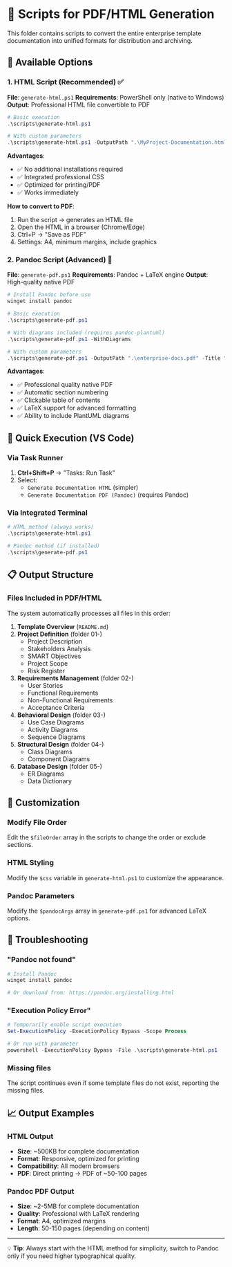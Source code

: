 # 📄 Scripts for PDF/HTML Generation

This folder contains scripts to convert the entire enterprise template documentation into unified formats for distribution and archiving.

## 🚀 Available Options

### 1. **HTML Script (Recommended)** ✅
**File**: `generate-html.ps1`
**Requirements**: PowerShell only (native to Windows)
**Output**: Professional HTML file convertible to PDF

```powershell
# Basic execution
.\scripts\generate-html.ps1

# With custom parameters
.\scripts\generate-html.ps1 -OutputPath ".\MyProject-Documentation.html" -Title "My Project Documentation"
```

**Advantages**:
- ✅ No additional installations required
- ✅ Integrated professional CSS
- ✅ Optimized for printing/PDF
- ✅ Works immediately

**How to convert to PDF**:
1. Run the script → generates an HTML file
2. Open the HTML in a browser (Chrome/Edge)
3. Ctrl+P → "Save as PDF"
4. Settings: A4, minimum margins, include graphics

### 2. **Pandoc Script (Advanced)** 🔧
**File**: `generate-pdf.ps1`
**Requirements**: Pandoc + LaTeX engine
**Output**: High-quality native PDF

```powershell
# Install Pandoc before use
winget install pandoc

# Basic execution
.\scripts\generate-pdf.ps1

# With diagrams included (requires pandoc-plantuml)
.\scripts\generate-pdf.ps1 -WithDiagrams

# With custom parameters
.\scripts\generate-pdf.ps1 -OutputPath ".\enterprise-docs.pdf" -Title "Enterprise Documentation" -Verbose
```

**Advantages**:
- ✅ Professional quality native PDF
- ✅ Automatic section numbering
- ✅ Clickable table of contents
- ✅ LaTeX support for advanced formatting
- ✅ Ability to include PlantUML diagrams

## 🎯 Quick Execution (VS Code)

### Via Task Runner
1. **Ctrl+Shift+P** → "Tasks: Run Task"
2. Select:
   - `Generate Documentation HTML` (simpler)
   - `Generate Documentation PDF (Pandoc)` (requires Pandoc)

### Via Integrated Terminal
```powershell
# HTML method (always works)
.\scripts\generate-html.ps1

# Pandoc method (if installed)
.\scripts\generate-pdf.ps1
```

## 📋 Output Structure

### Files Included in PDF/HTML
The system automatically processes all files in this order:

1. **Template Overview** (`README.md`)
2. **Project Definition** (folder 01-)
   - Project Description
   - Stakeholders Analysis
   - SMART Objectives
   - Project Scope
   - Risk Register
3. **Requirements Management** (folder 02-)
   - User Stories
   - Functional Requirements
   - Non-Functional Requirements
   - Acceptance Criteria
4. **Behavioral Design** (folder 03-)
   - Use Case Diagrams
   - Activity Diagrams
   - Sequence Diagrams
5. **Structural Design** (folder 04-)
   - Class Diagrams
   - Component Diagrams
6. **Database Design** (folder 05-)
   - ER Diagrams
   - Data Dictionary

## 🔧 Customization

### Modify File Order
Edit the `$fileOrder` array in the scripts to change the order or exclude sections.

### HTML Styling
Modify the `$css` variable in `generate-html.ps1` to customize the appearance.

### Pandoc Parameters
Modify the `$pandocArgs` array in `generate-pdf.ps1` for advanced LaTeX options.

## 🚨 Troubleshooting

### "Pandoc not found"
```powershell
# Install Pandoc
winget install pandoc

# Or download from: https://pandoc.org/installing.html
```

### "Execution Policy Error"
```powershell
# Temporarily enable script execution
Set-ExecutionPolicy -ExecutionPolicy Bypass -Scope Process

# Or run with parameter
powershell -ExecutionPolicy Bypass -File .\scripts\generate-html.ps1
```

### Missing files
The script continues even if some template files do not exist, reporting the missing files.

## 📈 Output Examples

### HTML Output
- **Size**: ~500KB for complete documentation
- **Format**: Responsive, optimized for printing
- **Compatibility**: All modern browsers
- **PDF**: Direct printing → PDF of ~50-100 pages

### Pandoc PDF Output
- **Size**: ~2-5MB for complete documentation
- **Quality**: Professional with LaTeX rendering
- **Format**: A4, optimized margins
- **Length**: 50-150 pages (depending on content)

---
💡 **Tip**: Always start with the HTML method for simplicity, switch to Pandoc only if you need higher typographical quality.
